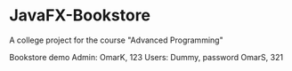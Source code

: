 # JavaFX-Bookstore
A college project for the course "Advanced Programming"

Bookstore demo
Admin: OmarK, 123
Users: Dummy, password
       OmarS, 321
